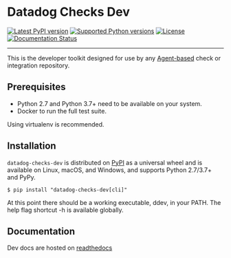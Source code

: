 # Datadog Checks Dev

[![Latest PyPI version][1]][2]
[![Supported Python versions][2]][2]
[![License][3]][5]
[![Documentation Status][4]][7]

-----

This is the developer toolkit designed for use by any [Agent-based][5] check or
integration repository.

## Prerequisites

* Python 2.7 and Python 3.7+ need to be available on your system.
* Docker to run the full test suite.

Using virtualenv is recommended.

## Installation

`datadog-checks-dev` is distributed on [PyPI][6] as a universal wheel
and is available on Linux, macOS, and Windows, and supports Python 2.7/3.7+ and PyPy.

```console
$ pip install "datadog-checks-dev[cli]"
```

At this point there should be a working executable, ddev, in your PATH. The help flag shortcut -h is available globally.

## Documentation

Dev docs are hosted on [readthedocs][7]

[1]: https://img.shields.io/pypi/v/datadog-checks-dev.svg
[2]: https://img.shields.io/pypi/pyversions/datadog-checks-dev.svg
[3]: https://img.shields.io/pypi/l/datadog-checks-dev.svg
[4]: https://readthedocs.org/projects/datadog-checks-base/badge/?version=latest
[5]: https://github.com/DataDog/datadog-agent
[6]: https://pypi.org
[7]: https://datadog-checks-base.readthedocs.io/en/latest/datadog_checks_dev.html
